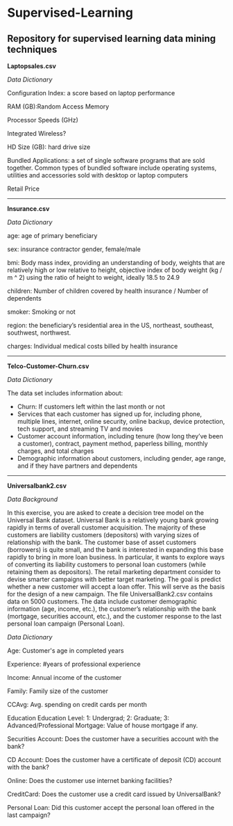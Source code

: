# Supervised-Learning
## Repository for supervised learning data mining techniques

**Laptopsales.csv**

*Data Dictionary*

Configuration Index: a score based on laptop performance

RAM (GB):Random Access Memory

Processor Speeds (GHz)

Integrated Wireless?

HD Size (GB): hard drive size

Bundled Applications: a set of single software programs that are sold together. Common types of bundled software include operating
systems, utilities and accessories sold with desktop or laptop computers

Retail Price

---

**Insurance.csv**

*Data Dictionary*

age: age of primary beneficiary 

sex: insurance contractor gender, female/male 

bmi: Body mass index, providing an understanding of body, weights that are relatively high or low 
relative to height, objective index of body weight (kg / m ^ 2) using the ratio of height to weight, 
ideally 18.5 to 24.9 

children: Number of children covered by health insurance / Number of dependents 

smoker: Smoking or not 

region: the beneficiary’s residential area in the US, northeast, southeast, southwest, northwest. 

charges: Individual medical costs billed by health insurance 

---

**Telco-Customer-Churn.csv**

*Data Dictionary*

The data set includes information about:

* Churn: If customers left within the last month or not
* Services that each customer has signed up for, including phone, multiple lines, internet, online security, online backup, device
protection, tech support, and streaming TV and movies
* Customer account information, including tenure (how long they’ve been a customer), contract, payment method, paperless billing,
monthly charges, and total charges
* Demographic information about customers, including gender, age range, and if they have partners and dependents

---

**Universalbank2.csv**

*Data Background*

In this exercise, you are asked to create a decision tree model on the Universal Bank dataset. 
Universal Bank is a relatively young bank growing rapidly in terms of overall customer acquisition. 
The majority of these customers are liability customers (depositors) with varying sizes of relationship 
with the bank. The customer base of asset customers (borrowers) is quite small, and the bank is 
interested in expanding this base rapidly to bring in more loan business. 
In particular, it wants to explore ways of converting its liability customers to personal loan customers 
(while retaining them as depositors). The retail marketing department consider to devise smarter 
campaigns with better target marketing. The goal is predict whether a new customer will accept a 
loan offer. This will serve as the basis for the design of a new campaign. 
The file UniversalBank2.csv contains data on 5000 customers. The data include customer 
demographic information (age, income, etc.), the customer’s relationship with the 
bank (mortgage, securities account, etc.), and the customer response to the last personal loan 
campaign (Personal Loan). 

*Data Dictionary*

Age: Customer's age in completed years 

Experience: #years of professional experience 

Income: Annual income of the customer 

Family: Family size of the customer 

CCAvg: Avg. spending on credit cards per month 

Education Education Level: 1: Undergrad; 2: Graduate; 3: Advanced/Professional 
Mortgage: Value of house mortgage if any. 

Securities Account: Does the customer have a securities account with the bank? 

CD Account: Does the customer have a certificate of deposit (CD) account with the bank? 

Online: Does the customer use internet banking facilities? 

CreditCard: Does the customer use a credit card issued by UniversalBank? 

Personal Loan: Did this customer accept the personal loan offered in the last campaign? 
